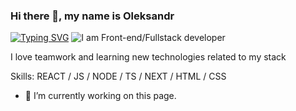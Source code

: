 ### Hi there 👋, my name is Oleksandr
[![Typing SVG](https://readme-typing-svg.herokuapp.com?color=%2336BCF7&lines=I+am+Front-end/Fullstack+developer)](https://git.io/typing-svg)
![I am Front-end/Fullstack developer](https://media.giphy.com/media/Y4ak9Ki2GZCbJxAnJD/giphy.gif)

I love teamwork and learning new technologies related to my stack

Skills: REACT / JS / NODE / TS / NEXT / HTML / CSS

- 🔭 I’m currently working on this page. 

<!--
**ViyBabay/ViyBabay** is a ✨ _special_ ✨ repository because its `README.md` (this file) appears on your GitHub profile.

Here are some ideas to get you started:

- 🔭 I’m currently working on ...
- 🌱 I’m currently learning ...
- 👯 I’m looking to collaborate on ...
- 🤔 I’m looking for help with ...
- 💬 Ask me about ...
- 📫 How to reach me: ...
- 😄 Pronouns: ...
- ⚡ Fun fact: ...
-->
